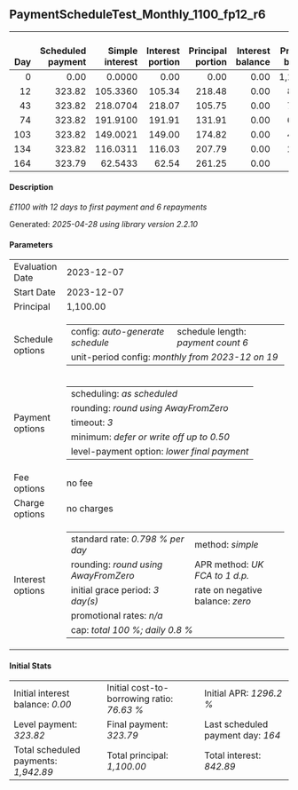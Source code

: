 <h2>PaymentScheduleTest_Monthly_1100_fp12_r6</h2>
<table>
    <thead style="vertical-align: bottom;">
        <th style="text-align: right;">Day</th>
        <th style="text-align: right;">Scheduled payment</th>
        <th style="text-align: right;">Simple interest</th>
        <th style="text-align: right;">Interest portion</th>
        <th style="text-align: right;">Principal portion</th>
        <th style="text-align: right;">Interest balance</th>
        <th style="text-align: right;">Principal balance</th>
        <th style="text-align: right;">Total simple interest</th>
        <th style="text-align: right;">Total interest</th>
        <th style="text-align: right;">Total principal</th>
    </thead>
    <tr style="text-align: right;">
        <td class="ci00">0</td>
        <td class="ci01" style="white-space: nowrap;">0.00</td>
        <td class="ci02">0.0000</td>
        <td class="ci03">0.00</td>
        <td class="ci04">0.00</td>
        <td class="ci05">0.00</td>
        <td class="ci06">1,100.00</td>
        <td class="ci07">0.0000</td>
        <td class="ci08">0.00</td>
        <td class="ci09">0.00</td>
    </tr>
    <tr style="text-align: right;">
        <td class="ci00">12</td>
        <td class="ci01" style="white-space: nowrap;">323.82</td>
        <td class="ci02">105.3360</td>
        <td class="ci03">105.34</td>
        <td class="ci04">218.48</td>
        <td class="ci05">0.00</td>
        <td class="ci06">881.52</td>
        <td class="ci07">105.3360</td>
        <td class="ci08">105.34</td>
        <td class="ci09">218.48</td>
    </tr>
    <tr style="text-align: right;">
        <td class="ci00">43</td>
        <td class="ci01" style="white-space: nowrap;">323.82</td>
        <td class="ci02">218.0704</td>
        <td class="ci03">218.07</td>
        <td class="ci04">105.75</td>
        <td class="ci05">0.00</td>
        <td class="ci06">775.77</td>
        <td class="ci07">323.4064</td>
        <td class="ci08">323.41</td>
        <td class="ci09">324.23</td>
    </tr>
    <tr style="text-align: right;">
        <td class="ci00">74</td>
        <td class="ci01" style="white-space: nowrap;">323.82</td>
        <td class="ci02">191.9100</td>
        <td class="ci03">191.91</td>
        <td class="ci04">131.91</td>
        <td class="ci05">0.00</td>
        <td class="ci06">643.86</td>
        <td class="ci07">515.3164</td>
        <td class="ci08">515.32</td>
        <td class="ci09">456.14</td>
    </tr>
    <tr style="text-align: right;">
        <td class="ci00">103</td>
        <td class="ci01" style="white-space: nowrap;">323.82</td>
        <td class="ci02">149.0021</td>
        <td class="ci03">149.00</td>
        <td class="ci04">174.82</td>
        <td class="ci05">0.00</td>
        <td class="ci06">469.04</td>
        <td class="ci07">664.3185</td>
        <td class="ci08">664.32</td>
        <td class="ci09">630.96</td>
    </tr>
    <tr style="text-align: right;">
        <td class="ci00">134</td>
        <td class="ci01" style="white-space: nowrap;">323.82</td>
        <td class="ci02">116.0311</td>
        <td class="ci03">116.03</td>
        <td class="ci04">207.79</td>
        <td class="ci05">0.00</td>
        <td class="ci06">261.25</td>
        <td class="ci07">780.3496</td>
        <td class="ci08">780.35</td>
        <td class="ci09">838.75</td>
    </tr>
    <tr style="text-align: right;">
        <td class="ci00">164</td>
        <td class="ci01" style="white-space: nowrap;">323.79</td>
        <td class="ci02">62.5433</td>
        <td class="ci03">62.54</td>
        <td class="ci04">261.25</td>
        <td class="ci05">0.00</td>
        <td class="ci06">0.00</td>
        <td class="ci07">842.8928</td>
        <td class="ci08">842.89</td>
        <td class="ci09">1,100.00</td>
    </tr>
</table>
<h4>Description</h4>
<p><i>£1100 with 12 days to first payment and 6 repayments</i></p>
<p>Generated: <i>2025-04-28 using library version 2.2.10</i></p>
<h4>Parameters</h4>
<table>
    <tr>
        <td>Evaluation Date</td>
        <td>2023-12-07</td>
    </tr>
    <tr>
        <td>Start Date</td>
        <td>2023-12-07</td>
    </tr>
    <tr>
        <td>Principal</td>
        <td>1,100.00</td>
    </tr>
    <tr>
        <td>Schedule options</td>
        <td>
            <table>
                <tr>
                    <td>config: <i>auto-generate schedule</i></td>
                    <td>schedule length: <i><i>payment count</i> 6</i></td>
                </tr>
                <tr>
                    <td colspan="2" style="white-space: nowrap;">unit-period config: <i>monthly from 2023-12 on 19</i></td>
                </tr>
            </table>
        </td>
    </tr>
    <tr>
        <td>Payment options</td>
        <td>
            <table>
                <tr>
                    <td>scheduling: <i>as scheduled</i></td>
                </tr>
                <tr>
                    <td>rounding: <i>round using AwayFromZero</i></td>
                </tr>
                <tr>
                    <td>timeout: <i>3</i></td>
                </tr>
                <tr>
                    <td>minimum: <i>defer&nbsp;or&nbsp;write&nbsp;off&nbsp;up&nbsp;to&nbsp;0.50</i></td>
                </tr>
                <tr>
                    <td>level-payment option: <i>lower&nbsp;final&nbsp;payment</i></td>
                </tr>
            </table>
        </td>
    </tr>
    <tr>
        <td>Fee options</td>
        <td>no fee
        </td>
    </tr>
    <tr>
        <td>Charge options</td>
        <td>no charges
        </td>
    </tr>
    <tr>
        <td>Interest options</td>
        <td>
            <table>
                <tr>
                    <td>standard rate: <i>0.798 % per day</i></td>
                    <td>method: <i>simple</i></td>
                </tr>
                <tr>
                    <td>rounding: <i>round using AwayFromZero</i></td>
                    <td>APR method: <i>UK FCA to 1 d.p.</i></td>
                </tr>
                <tr>
                    <td>initial grace period: <i>3 day(s)</i></td>
                    <td>rate on negative balance: <i>zero</i></td>
                </tr>
                <tr>
                    <td colspan="2">promotional rates: <i><i>n/a</i></i></td>
                </tr>
                <tr>
                    <td colspan="2">cap: <i>total 100 %; daily 0.8 %</td>
                </tr>
            </table>
        </td>
    </tr>
</table>
<h4>Initial Stats</h4>
<table>
    <tr>
        <td>Initial interest balance: <i>0.00</i></td>
        <td>Initial cost-to-borrowing ratio: <i>76.63 %</i></td>
        <td>Initial APR: <i>1296.2 %</i></td>
    </tr>
    <tr>
        <td>Level payment: <i>323.82</i></td>
        <td>Final payment: <i>323.79</i></td>
        <td>Last scheduled payment day: <i>164</i></td>
    </tr>
    <tr>
        <td>Total scheduled payments: <i>1,942.89</i></td>
        <td>Total principal: <i>1,100.00</i></td>
        <td>Total interest: <i>842.89</i></td>
    </tr>
</table>
